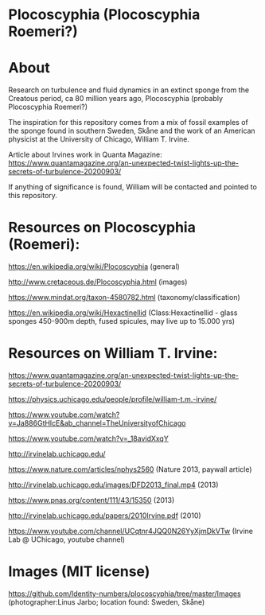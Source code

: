 # Plocoscyphia (Plocoscyphia Roemeri?)

# About

Research on turbulence and fluid dynamics in an extinct sponge from the Creatous period, ca 80 million years ago, Plocoscyphia (probably Plocoscyphia Roemeri?)

The inspiration for this repository comes from a mix of fossil examples of the sponge found in southern Sweden, Skåne and the work of an American physicist at the University of Chicago, William T. Irvine. 

Article about Irvines work in Quanta Magazine:
https://www.quantamagazine.org/an-unexpected-twist-lights-up-the-secrets-of-turbulence-20200903/

If anything of significance is found, William will be contacted and pointed to this repository.

# Resources on Plocoscyphia (Roemeri):
https://en.wikipedia.org/wiki/Plocoscyphia (general)

http://www.cretaceous.de/Plocoscyphia.html (images)

https://www.mindat.org/taxon-4580782.html (taxonomy/classification)

https://en.wikipedia.org/wiki/Hexactinellid (Class:Hexactinellid - glass sponges 450-900m depth, fused spicules, may live up to 15.000 yrs)

# Resources on William T. Irvine:
https://www.quantamagazine.org/an-unexpected-twist-lights-up-the-secrets-of-turbulence-20200903/

https://physics.uchicago.edu/people/profile/william-t.m.-irvine/

https://www.youtube.com/watch?v=Ja886GtHlcE&ab_channel=TheUniversityofChicago

https://www.youtube.com/watch?v=_18avidXxqY

http://irvinelab.uchicago.edu/

https://www.nature.com/articles/nphys2560 (Nature 2013, paywall article)

http://irvinelab.uchicago.edu/images/DFD2013_final.mp4 (2013)

https://www.pnas.org/content/111/43/15350 (2013)

http://irvinelab.uchicago.edu/papers/2010Irvine.pdf (2010)

https://www.youtube.com/channel/UCqtnr4JQQ0N26YyXjmDkVTw (Irvine Lab @ UChicago, youtube channel)

# Images (MIT license)

https://github.com/Identity-numbers/plocoscyphia/tree/master/Images (photographer:Linus Jarbo; location found: Sweden, Skåne)


